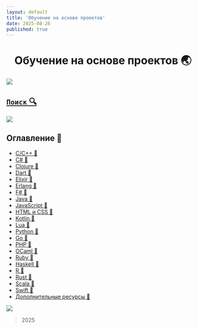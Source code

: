 ```yaml
---
layout: default
title: 'Обучение на основе проектов'
date: 2025-08-26
published: true
---
```


<h1 align="center"> Обучение на основе проектов 🌏 </h1>

<img src="https://github.com/jrohitofficial/jrohitofficial/blob/master/2nd%20arrow.gif?raw=true">

## [`Поиск` 🔍](search.md)

<img src="https://github.com/jrohitofficial/jrohitofficial/blob/master/2nd%20arrow.gif?raw=true">

## Оглавление 🌱

- [C/C++ 🚩](categories/C++.md)
- [C# 🚩](categories/C#.md)
- [Clojure 🚩](categories/Clojure.md)
- [Dart 🚩](categories/Dart.md)
- [Elixir 🚩](categories/Elixir.md)
- [Erlang 🚩](categories/Erlang.md)
- [F# 🚩](categories/F#.md)
- [Java 🚩](categories/Java.md)
- [JavaScript 🚩](categories/JavaScript.md)
- [HTML и CSS 🚩](categories/HTML_CSS.md)
- [Kotlin 🚩](categories/Kotlin.md)
- [Lua 🚩](categories/Lua.md)
- [Python 🚩](categories/Python.md)
- [Go 🚩](categories/Go.md)
- [PHP 🚩](categories/PHP.md)
- [OCaml 🚩](categories/OCaml.md)
- [Ruby 🚩](categories/Ruby.md)
- [Haskell 🚩](categories/Haskell.md)
- [R 🚩](categories/R.md)
- [Rust 🚩](categories/Rust.md)
- [Scala 🚩](categories/Scala.md)
- [Swift 🚩](categories/Swift.md)
- [Дополнительные ресурсы 🚩](categories/additionals.md)

<img src="https://github.com/jrohitofficial/jrohitofficial/blob/master/2nd%20arrow.gif?raw=true">

> 2025
